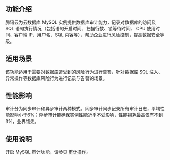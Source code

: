 
## 功能介绍
腾讯云为云数据库 MySQL 实例提供数据库审计能力，记录对数据库的访问及 SQL 语句执行情况（包括语句开启时间、扫描行数、锁等待时间、 CPU 使用时间、客户端 IP、用户名、SQL 内容等），帮助企业进行风险控制，提高数据安全等级。

## 适用场景
该功能适用于需要对数据库遭受到的风险行为进行告警，针对数据库 SQL 注入、异常操作等数据库风险行为进行记录与告警的场景。

## 性能影响
审计分为同步审计和异步审计两种模式。同步审计同步记录所有审计日志，平均性能影响小于6%；异步审计能确保实例性能近乎不受影响，性能损耗最高仅有不到3%，业界领先。

## 使用说明
开启 MySQL 审计功能，请参见 [审计操作](https://cloud.tencent.com/document/product/672/14403)。

